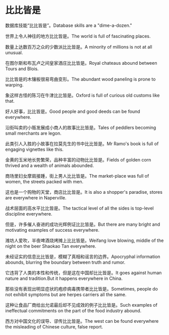 # 比比皆是

<p><span class="chinese">数据库技能“比比皆是”。</span><span class="english">Database skills are a "dime-a-dozen."</span></p>

<p><span class="chinese">世界上令人神往的地方比比皆是。</span><span class="english">The world is full of fascinating places.</span></p>

<p><span class="chinese">数量上达数百万之众的少数派比比皆是。</span><span class="english">A minority of millions is not at all unusual.</span></p>

<p><span class="chinese">在图尔斯和布瓦卢之间皇家酒庄比比皆是。</span><span class="english">Royal chateaus abound between Tours and Blois.</span></p>

<p><span class="chinese">比比皆是的木镶板很易弯曲变形。</span><span class="english">The abundant wood paneling is prone to warping.</span></p>

<p><span class="chinese">象这样古怪的陈习在牛津比比皆是。</span><span class="english">Oxford is full of curious old customs like that.</span></p>

<p><span class="chinese">好人好事，比比皆是。</span><span class="english">Good people and good deeds can be found everywhere.</span></p>

<p><span class="chinese">沿街叫卖的小贩发展成小商人的故事比比皆是。</span><span class="english">Tales of peddlers becoming small merchants are legon.</span></p>

<p><span class="chinese">此类引人入胜的小故事在拉莫先生的书中比比皆是。</span><span class="english">Mr Ramo's book is full of engaging vignettes like this.</span></p>

<p><span class="chinese">金黄的玉米地长势繁荣，品种丰富的动物比比皆是。</span><span class="english">Fields of golden corn thrived and a wealth of animals abounded.</span></p>

<p><span class="chinese">商场里妇女摩肩接踵，街上男人比比皆是。</span><span class="english">The market-place was full of women, the streets packed with men.</span></p>

<p><span class="chinese">这也是一个购物的天堂，商店比比皆是。</span><span class="english">It is also a shopper's paradise, stores are everywhere in Naperville.</span></p>

<p><span class="chinese">战术层面的高水平比比皆是。</span><span class="english">The tactical level of all the sides is top-level discipline everywhere.</span></p>

<p><span class="chinese">但是，许多催人奋进的成功光辉例证比比皆是。</span><span class="english">But there are many bright and motivating examples of success everywhere.</span></p>

<p><span class="chinese">潍坊人爱吹，半夜啤酒烧烤摊上比比皆是。</span><span class="english">Weifang love blowing, middle of the night on the beer Shaokao Tan everywhere.</span></p>

<p><span class="chinese">未经证实的信息比比皆是，模糊了真相和谣言的边界。</span><span class="english">Apocryphal information abounds, blurring the boundary between truth and rumor.</span></p>

<p><span class="chinese">它违背了人类的本性和传统，但是这在中国却比比皆是。</span><span class="english">It goes against human nature and tradition.But it happens everywhere in China.</span></p>

<p><span class="chinese">那些没有表现出明显症状的疱疹病毒携带者比比皆是。</span><span class="english">Sometimes, people do not exhibit symptoms but are herpes carriers all the same.</span></p>

<p><span class="chinese">这种让食品厂商给出允诺最后却不见成效的例子比比皆是。</span><span class="english">Such examples of ineffectual commitments on the part of the food industry abound.</span></p>

<p><span class="chinese">西方对中国文化的误导、谬传比比皆是。</span><span class="english">The west can be found everywhere the misleading of Chinese culture, false report.</span></p>

